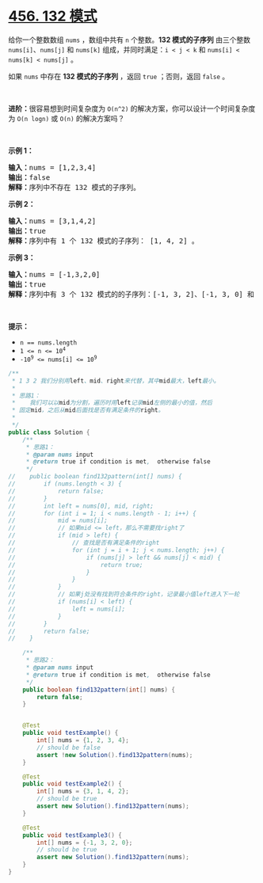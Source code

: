 # [456. 132 模式](https://leetcode-cn.com/problems/132-pattern/)



<div class="content__1Y2H"><div class="notranslate"><p>给你一个整数数组 <code>nums</code> ，数组中共有 <code>n</code> 个整数。<strong>132 模式的子序列</strong> 由三个整数 <code>nums[i]</code>、<code>nums[j]</code> 和 <code>nums[k]</code> 组成，并同时满足：<code>i &lt; j &lt; k</code> 和 <code>nums[i] &lt; nums[k] &lt; nums[j]</code> 。</p>

<p>如果 <code>nums</code> 中存在 <strong>132 模式的子序列</strong> ，返回 <code>true</code> ；否则，返回 <code>false</code> 。</p>

<p>&nbsp;</p>

<p><strong>进阶：</strong>很容易想到时间复杂度为 <code>O(n^2)</code> 的解决方案，你可以设计一个时间复杂度为 <code>O(n logn)</code> 或 <code>O(n)</code> 的解决方案吗？</p>

<p>&nbsp;</p>

<p><strong>示例 1：</strong></p>

<pre><strong>输入：</strong>nums = [1,2,3,4]
<strong>输出：</strong>false
<strong>解释：</strong>序列中不存在 132 模式的子序列。
</pre>

<p><strong>示例 2：</strong></p>

<pre><strong>输入：</strong>nums = [3,1,4,2]
<strong>输出：</strong>true
<strong>解释：</strong>序列中有 1 个 132 模式的子序列： [1, 4, 2] 。
</pre>

<p><strong>示例 3：</strong></p>

<pre><strong>输入：</strong>nums = [-1,3,2,0]
<strong>输出：</strong>true
<strong>解释：</strong>序列中有 3 个 132 模式的的子序列：[-1, 3, 2]、[-1, 3, 0] 和 [-1, 2, 0] 。
</pre>

<p>&nbsp;</p>

<p><strong>提示：</strong></p>

<ul>
	<li><code>n == nums.length</code></li>
	<li><code>1 &lt;= n &lt;= 10<sup>4</sup></code></li>
	<li><code>-10<sup>9</sup> &lt;= nums[i] &lt;= 10<sup>9</sup></code></li>
</ul>




```java
/**
 * 1 3 2 我们分别用left、mid、right来代替，其中mid最大，left最小。
 *
 * 思路1：
 *    我们可以以mid为分割，遍历时用left记录mid左侧的最小的值，然后
 * 固定mid，之后从mid后面找是否有满足条件的right。
 *
 */
public class Solution {
    /**
     * 思路1：
     * @param nums input
     * @return true if condition is met,  otherwise false
     */
//    public boolean find132pattern(int[] nums) {
//        if (nums.length < 3) {
//            return false;
//        }
//        int left = nums[0], mid, right;
//        for (int i = 1; i < nums.length - 1; i++) {
//            mid = nums[i];
//            // 如果mid <= left，那么不需要找right了
//            if (mid > left) {
//                // 查找是否有满足条件的right
//                for (int j = i + 1; j < nums.length; j++) {
//                    if (nums[j] > left && nums[j] < mid) {
//                        return true;
//                    }
//                }
//            }
//            // 如果j处没有找到符合条件的right，记录最小值left进入下一轮
//            if (nums[i] < left) {
//                left = nums[i];
//            }
//        }
//        return false;
//    }

    /**
     * 思路2：
     * @param nums input
     * @return true if condition is met,  otherwise false
     */
    public boolean find132pattern(int[] nums) {
        return false;
    }


    @Test
    public void testExample() {
        int[] nums = {1, 2, 3, 4};
        // should be false
        assert !new Solution().find132pattern(nums);
    }

    @Test
    public void testExample2() {
        int[] nums = {3, 1, 4, 2};
        // should be true
        assert new Solution().find132pattern(nums);
    }

    @Test
    public void testExample3() {
        int[] nums = {-1, 3, 2, 0};
        // should be true
        assert new Solution().find132pattern(nums);
    }
}
```
